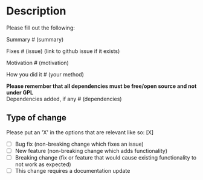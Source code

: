 # Description

Please fill out the following:

Summary # (summary)

Fixes # (issue) (link to github issue if it exists)

Motivation # (motivation)

How you did it # (your method)

**Please remember that all dependencies must be free/open source and not under GPL**  
Dependencies added, if any # (dependencies)

## Type of change

Please put an 'X' in the options that are relevant like so: [X]

- [ ] Bug fix (non-breaking change which fixes an issue)
- [ ] New feature (non-breaking change which adds functionality)
- [ ] Breaking change (fix or feature that would cause existing functionality to not work as expected)
- [ ] This change requires a documentation update
